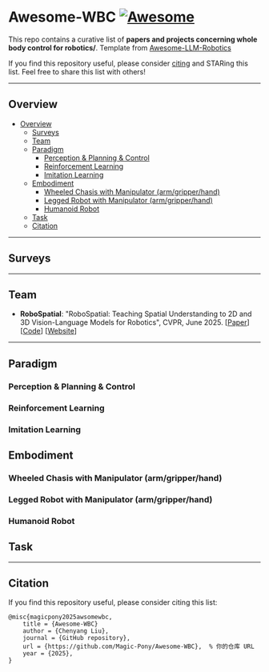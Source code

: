 # Awesome-WBC [![Awesome](https://cdn.rawgit.com/sindresorhus/awesome/d7305f38d29fed78fa85652e3a63e154dd8e8829/media/badge.svg)](https://github.com/sindresorhus/awesome)

This repo contains a curative list of **papers and projects concerning whole body control for robotics/**. Template from [Awesome-LLM-Robotics](https://github.com/GT-RIPL/Awesome-LLM-Robotics) <br>


If you find this repository useful, please consider [citing](#citation) and STARing this list. Feel free to share this list with others!

---
## Overview

- [Overview](#overview)
  - [Surveys](#surveys)
  - [Team](#team)
  - [Paradigm](#paradigm)
    - [Perception & Planning & Control](#perception--planning--control)
    - [Reinforcement Learning](#reinforcement-learning)
    - [Imitation Learning](#imitation-learning)
  - [Embodiment](#embodiment)
    - [Wheeled Chasis with Manipulator (arm/gripper/hand)](#wheeled-chasis-with-manipulator-armgripperhand)
    - [Legged Robot with Manipulator (arm/gripper/hand)](#legged-robot-with-manipulator-armgripperhand)
    - [Humanoid Robot](#humanoid-robot)
  - [Task](#task)
  - [Citation](#citation)

---
## Surveys

---
## Team
* **RoboSpatial**: "RoboSpatial: Teaching Spatial Understanding to 2D and 3D Vision-Language Models for Robotics", CVPR, June 2025. [[Paper](https://arxiv.org/abs/2411.16537)] [[Code](https://github.com/NVlabs/RoboSpatial)] [[Website](https://chanh.ee/RoboSpatial/)]

---
## Paradigm
### Perception & Planning & Control

### Reinforcement Learning

### Imitation Learning

## Embodiment
### Wheeled Chasis with Manipulator (arm/gripper/hand)

### Legged Robot with Manipulator (arm/gripper/hand)

### Humanoid Robot

## Task
----
## Citation
If you find this repository useful, please consider citing this list:
```
@misc{magicpony2025awsomewbc,
    title = {Awesome-WBC}
    author = {Chenyang Liu},
    journal = {GitHub repository},
    url = {https://github.com/Magic-Pony/Awesome-WBC},  % 你的仓库 URL
    year = {2025},
}
```
